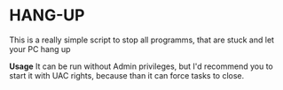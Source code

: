 # HANG-UP
This is a really simple script to stop all programms, that are stuck and let your PC hang up

**Usage**
It can be run without Admin privileges, but I'd recommend you to start it with UAC rights, because than it can force tasks to close.
